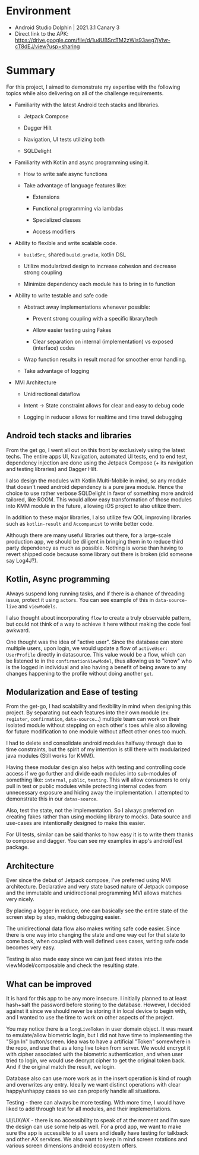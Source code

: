 # Environment
* Android Studio Dolphin | 2021.3.1 Canary 3
* Direct link to the APK: https://drive.google.com/file/d/1u4UBSrcTM2zWls93aeg7jVlvr-cT8dEJ/view?usp=sharing
# Summary

For this project, I aimed to demonstrate my expertise with the following topics while also delivering on all of the challenge requirements.

- Familiarity with the latest Android tech stacks and libraries.
  
  - Jetpack Compose
    
  - Dagger Hilt
    
  - Navigation, UI tests utilizing both
    
  - SQLDelight
    
- Familiarity with Kotlin and async programming using it.
  
  - How to write safe async functions
    
  - Take advantage of language features like:
    
    - Extensions
      
    - Functional programming via lambdas
      
    - Specialized classes
      
    - Access modifiers
      
- Ability to flexible and write scalable code.
  
  - `buildSrc`, shared `build.gradle`, kotlin DSL
    
  - Utilize modularized design to increase cohesion and decrease strong coupling
    
  - Minimize dependency each module has to bring in to function
    
- Ability to write testable and safe code
  
  - Abstract away implementations whenever possible:
    
    - Prevent strong coupling with a specific library/tech
      
    - Allow easier testing using Fakes
      
    - Clear separation on internal (implementation) vs exposed (interface) codes
      
  - Wrap function results in result monad for smoother error handling.
    
  - Take advantage of logging
    
- MVI Architecture
  
  - Unidirectional dataflow
    
  - Intent -> State constraint allows for clear and easy to debug code
    
  - Logging in reducer allows for realtime and time travel debugging
    

## Android tech stacks and libraries

From the get go, I went all out on this front by exclusively using the latest techs. The entire apps UI, Navigation, automated UI tests, end to end test, dependency injection are done using the Jetpack Compose (+ its navigation and testing libraries) and Dagger Hilt.

I also design the modules with Kotlin Multi-Mobile in mind, so any module that doesn't need android dependency is a pure java module. Hence the choice to use rather verbose SQLDelight in favor of something more android tailored, like ROOM. This would allow easy transformation of those modules into KMM module in the future, allowing iOS project to also utilize them.

In addition to these major libraries, I also utilize few QOL improving libraries such as `kotlin-result` and `Accompanist` to write better code.

Although there are many useful libraries out there, for a large-scale production app, we should be diligent in bringing them in to reduce third party dependency as much as possible. Nothing is worse than having to revert shipped code because some library out there is broken (did someone say Log4J?).

## Kotlin, Async programming

Always suspend long running tasks, and if there is a chance of threading issue, protect it using `actors`. You can see example of this in `data-source-live` and `viewModels`.

I also thought about incorporating `flow` to create a truly observable pattern, but could not think of a way to achieve it here without making the code feel awkward.

One thought was the idea of "active user". Since the database can store multiple users, upon login, we would update a flow of `activeUser: UserProfile` directly in datasource. This value would be a flow, which can be listened to in the `confirmationViewModel`, thus allowing us to "know" who is the logged in individual and also having a benefit of being aware to any changes happening to the profile without doing another `get`.

## Modularization and Ease of testing

From the get-go, I had scalability and flexibility in mind when designing this project. By separating out each features into their own module (ex: `register`, `confirmation`, `data-source`...) multiple team can work on their isolated module without stepping on each other's toes while also allowing for future modification to one module without affect other ones too much.

I had to delete and consolidate android modules halfway through due to time constraints, but the spirit of my intention is still there with modularized java modules (Still works for KMM!).

Having these modular design also helps with testing and controlling code access if we go further and divide each modules into sub-modules of something like: `internal`, `public`, `testing`. This will allow consumers to only pull in test or public modules while protecting internal codes from unnecessary exposure and hiding away the implementation. I attempted to demonstrate this in our `datas-source`.

Also, test the state, not the implementation. So I always preferred on creating fakes rather than using mocking library to mocks. Data source and use-cases are intentionally designed to make this easier.

For UI tests, similar can be said thanks to how easy it is to write them thanks to compose and dagger. You can see my examples in app's androidTest package.

## Architecture

Ever since the debut of Jetpack compose, I've preferred using MVI architecture. Declarative and very state based nature of Jetpack compose and the immutable and unidirectional programming MVI allows matches very nicely.

By placing a logger in reduce, one can basically see the entire state of the screen step by step, making debugging easier.

The unidirectional data flow also makes writing safe code easier. Since there is one way into changing the state and one way out for that state to come back, when coupled with well defined uses cases, writing safe code becomes very easy.

Testing is also made easy since we can just feed states into the viewModel/composable and check the resulting state.

## What can be improved

It is hard for this app to be any more insecure. I initially planned to at least hash+salt the password before storing to the database. However, I decided against it since we should never be storing it in local device to begin with, and I wanted to use the time to work on other aspects of the project.

You may notice there is a `longLiveToken` in user domain object. It was meant to emulate/allow biometric login, but I did not have time to implementing the "Sign In" button/screen. Idea was to have a artificial "Token" somewhere in the repo, and use that as a long live token from server. We would encrypt it with cipher associated with the biometric authentication, and when user tried to login, we would use decrypt cipher to get the original token back. And if the original match the result, we login.

Database also can use more work as in the insert operation is kind of rough and overwrites any entry. Ideally we want distinct operations with clear happy/unhappy cases so we can properly handle all situations.

Testing - there can always be more testing. With more time, I would have liked to add through test for all modules, and their implementations.

UI/UX/AX - there is no accessibility to speak of at the moment and I'm sure the design can use some help as well. For a prod app, we want to make sure the app is accessible to all users and ideally have testing for talkback and other AX services. We also want to keep in mind screen rotations and various screen dimensions android ecosystem offers.
